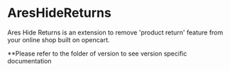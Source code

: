 # AresHideReturns
Ares Hide Returns is an extension to remove 'product return' feature from your online shop built on opencart.


**Please refer to the folder of version to see version specific documentation